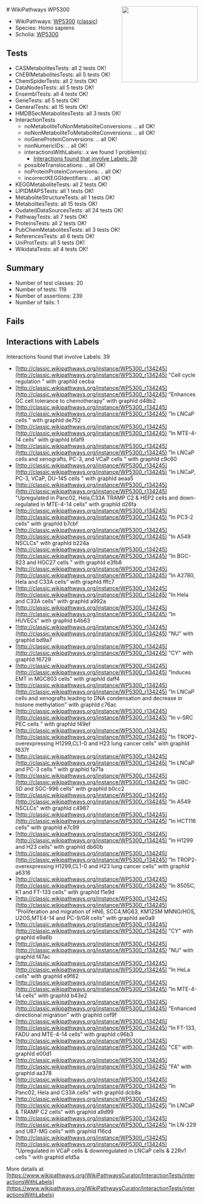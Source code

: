 <img style="float: right; width: 200px" src="https://upload.wikimedia.org/wikipedia/commons/thumb/8/83/Wplogo_with_text_500.png/640px-Wplogo_with_text_500.png" />
# WikiPathways WP5300

* WikiPathways: [WP5300](https://wikipathways.org/pathways/WP5300) ([classic](https://classic.wikipathways.org/instance/WP5300))
* Species: Homo sapiens
* Scholia: [WP5300](https://scholia.toolforge.org/wikipathways/WP5300)
## Tests
* CASMetabolitesTests: all 2 tests OK!
* ChEBIMetabolitesTests: all 5 tests OK!
* ChemSpiderTests: all 2 tests OK!
* DataNodesTests: all 5 tests OK!
* EnsemblTests: all 4 tests OK!
* GeneTests: all 5 tests OK!
* GeneralTests: all 15 tests OK!
* HMDBSecMetabolitesTests: all 3 tests OK!
* InteractionTests
    * noMetaboliteToNonMetaboliteConversions: .. all OK!
    * noNonMetaboliteToMetaboliteConversions: .. all OK!
    * noGeneProteinConversions: .. all OK!
    * nonNumericIDs: .. all OK!
    * interactionsWithLabels: .x we found 1 problem(s):
        * [Interactions found that involve Labels: 39](#fe97a8ff)
    * possibleTranslocations: .. all OK!
    * noProteinProteinConversions: .. all OK!
    * incorrectKEGGIdentifiers: .. all OK!
* KEGGMetaboliteTests: all 2 tests OK!
* LIPIDMAPSTests: all 1 tests OK!
* MetaboliteStructureTests: all 1 tests OK!
* MetabolitesTests: all 15 tests OK!
* OudatedDataSourcesTests: all 24 tests OK!
* PathwayTests: all 7 tests OK!
* ProteinsTests: all 2 tests OK!
* PubChemMetabolitesTests: all 3 tests OK!
* ReferencesTests: all 6 tests OK!
* UniProtTests: all 5 tests OK!
* WikidataTests: all 4 tests OK!


## Summary

* Number of test classes: 20
* Number of tests: 119
* Number of assertions: 239
* Number of fails: 1

## Fails

<a name="fe97a8ff" />

## Interactions with Labels

Interactions found that involve Labels: 39

* [http://classic.wikipathways.org/instance/WP5300_r134245](http://classic.wikipathways.org/instance/WP5300_r134245) "Cell cycle
regulation
" with graphId cecba
* [http://classic.wikipathways.org/instance/WP5300_r134245](http://classic.wikipathways.org/instance/WP5300_r134245) "Enhances
GC cell 
tolerance to
chemotherapy" with graphId d48b2
* [http://classic.wikipathways.org/instance/WP5300_r134245](http://classic.wikipathways.org/instance/WP5300_r134245) "In LNCaP
cells 
" with graphId de752
* [http://classic.wikipathways.org/instance/WP5300_r134245](http://classic.wikipathways.org/instance/WP5300_r134245) "In MTE-4-14 cells" with graphId bfaf9
* [http://classic.wikipathways.org/instance/WP5300_r134245](http://classic.wikipathways.org/instance/WP5300_r134245) "In LNCaP cells 
and xenografts,
PC-3, and
VCaP cells
" with graphId c9c60
* [http://classic.wikipathways.org/instance/WP5300_r134245](http://classic.wikipathways.org/instance/WP5300_r134245) "In
LNCaP,
PC-3,
VCaP,
DU-145
cells
" with graphId aeaa5
* [http://classic.wikipathways.org/instance/WP5300_r134245](http://classic.wikipathways.org/instance/WP5300_r134245) "Upregulated
in Panc02, 
Hela,C33A
TRAMP C2 &
HEP2 cells and
down-regulated
in MTE-4-14 cells" with graphId d26fa
* [http://classic.wikipathways.org/instance/WP5300_r134245](http://classic.wikipathways.org/instance/WP5300_r134245) "In
PC3-2
cells" with graphId b7cbf
* [http://classic.wikipathways.org/instance/WP5300_r134245](http://classic.wikipathways.org/instance/WP5300_r134245) "In A549
NSCLCs" with graphId b224a
* [http://classic.wikipathways.org/instance/WP5300_r134245](http://classic.wikipathways.org/instance/WP5300_r134245) "In BGC-823 and
HGC27 cells " with graphId e3fb8
* [http://classic.wikipathways.org/instance/WP5300_r134245](http://classic.wikipathways.org/instance/WP5300_r134245) "In
A2780,
Hela and C33A
cells" with graphId fffc7
* [http://classic.wikipathways.org/instance/WP5300_r134245](http://classic.wikipathways.org/instance/WP5300_r134245) "In
Hela
and
C33A
cells" with graphId a992a
* [http://classic.wikipathways.org/instance/WP5300_r134245](http://classic.wikipathways.org/instance/WP5300_r134245) "In
HUVECs" with graphId b4b63
* [http://classic.wikipathways.org/instance/WP5300_r134245](http://classic.wikipathways.org/instance/WP5300_r134245) "NU" with graphId bd9a7
* [http://classic.wikipathways.org/instance/WP5300_r134245](http://classic.wikipathways.org/instance/WP5300_r134245) "CY" with graphId f6729
* [http://classic.wikipathways.org/instance/WP5300_r134245](http://classic.wikipathways.org/instance/WP5300_r134245) "Induces EMT
in MGC803
cells" with graphId daff4
* [http://classic.wikipathways.org/instance/WP5300_r134245](http://classic.wikipathways.org/instance/WP5300_r134245) "In LNCaP cells 
and xenografts
leading to
DNA condensation
and decrease in
histone methylation" with graphId c76ac
* [http://classic.wikipathways.org/instance/WP5300_r134245](http://classic.wikipathways.org/instance/WP5300_r134245) "In 
v-SRC PEC
cells 
" with graphId f49ef
* [http://classic.wikipathways.org/instance/WP5300_r134245](http://classic.wikipathways.org/instance/WP5300_r134245) "In TROP2-
overexpressing
H1299,CL1-0
and H23 lung
cancer cells" with graphId f637f
* [http://classic.wikipathways.org/instance/WP5300_r134245](http://classic.wikipathways.org/instance/WP5300_r134245) "In
LNCaP
and
PC-3
cells " with graphId fa71a
* [http://classic.wikipathways.org/instance/WP5300_r134245](http://classic.wikipathways.org/instance/WP5300_r134245) "In GBC-SD and
SGC-996 cells" with graphId b0cc2
* [http://classic.wikipathways.org/instance/WP5300_r134245](http://classic.wikipathways.org/instance/WP5300_r134245) "In A549
NSCLCs" with graphId c4987
* [http://classic.wikipathways.org/instance/WP5300_r134245](http://classic.wikipathways.org/instance/WP5300_r134245) "In
HCT116
cells" with graphId e7c99
* [http://classic.wikipathways.org/instance/WP5300_r134245](http://classic.wikipathways.org/instance/WP5300_r134245) "In
H1299 and
H23 cells" with graphId db60b
* [http://classic.wikipathways.org/instance/WP5300_r134245](http://classic.wikipathways.org/instance/WP5300_r134245) "In TROP2-
overexpressing
H1299,CL1-0
and H23 lung
cancer cells" with graphId a6316
* [http://classic.wikipathways.org/instance/WP5300_r134245](http://classic.wikipathways.org/instance/WP5300_r134245) "In 8505C,
K1 and
FT-133 
cells" with graphId f1e9d
* [http://classic.wikipathways.org/instance/WP5300_r134245](http://classic.wikipathways.org/instance/WP5300_r134245) "Proliferation and migration
of HN6, SCC4,MG63, KM12SM
MNNG/HOS, U2OS,MTE4-14 and
PC-9/GR cells" with graphId ae0a9
* [http://classic.wikipathways.org/instance/WP5300_r134245](http://classic.wikipathways.org/instance/WP5300_r134245) "CY" with graphId e9a6b
* [http://classic.wikipathways.org/instance/WP5300_r134245](http://classic.wikipathways.org/instance/WP5300_r134245) "NU" with graphId f47ac
* [http://classic.wikipathways.org/instance/WP5300_r134245](http://classic.wikipathways.org/instance/WP5300_r134245) "In
HeLa
cells" with graphId e9f82
* [http://classic.wikipathways.org/instance/WP5300_r134245](http://classic.wikipathways.org/instance/WP5300_r134245) "In
MTE-4-14 
cells" with graphId b43e2
* [http://classic.wikipathways.org/instance/WP5300_r134245](http://classic.wikipathways.org/instance/WP5300_r134245) "Enhanced
directional
migration" with graphId cef9f
* [http://classic.wikipathways.org/instance/WP5300_r134245](http://classic.wikipathways.org/instance/WP5300_r134245) "In FT-133,
FADU and
MTE-4-14 
cells" with graphId c96b3
* [http://classic.wikipathways.org/instance/WP5300_r134245](http://classic.wikipathways.org/instance/WP5300_r134245) "CE" with graphId e00d1
* [http://classic.wikipathways.org/instance/WP5300_r134245](http://classic.wikipathways.org/instance/WP5300_r134245) "FA" with graphId aa378
* [http://classic.wikipathways.org/instance/WP5300_r134245](http://classic.wikipathways.org/instance/WP5300_r134245) "In
Panc02, 
Hela and 
C33A
cells" with graphId dcb8a
* [http://classic.wikipathways.org/instance/WP5300_r134245](http://classic.wikipathways.org/instance/WP5300_r134245) "In LNCaP &
TRAMP C2 
cells" with graphId a9d99
* [http://classic.wikipathways.org/instance/WP5300_r134245](http://classic.wikipathways.org/instance/WP5300_r134245) "In 
LN-229
and 
U87-MG
cells" with graphId f16cd
* [http://classic.wikipathways.org/instance/WP5300_r134245](http://classic.wikipathways.org/instance/WP5300_r134245) "Upregulated
in VCaP cells &
downregulated
in LNCaP cells
& 22Rv1 cells " with graphId efd5a


More details at [https://www.wikipathways.org/WikiPathwaysCurator/InteractionTests/interactionsWithLabels](https://www.wikipathways.org/WikiPathwaysCurator/InteractionTests/interactionsWithLabels)

